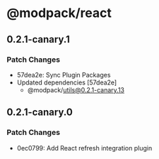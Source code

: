 # @modpack/react

## 0.2.1-canary.1

### Patch Changes

- 57dea2e: Sync Plugin Packages
- Updated dependencies [57dea2e]
  - @modpack/utils@0.2.1-canary.13

## 0.2.1-canary.0

### Patch Changes

- 0ec0799: Add React refresh integration plugin
